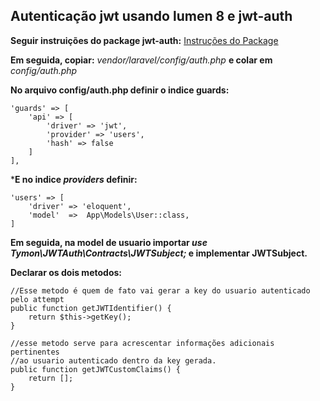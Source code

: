 ## Autenticação jwt usando lumen 8 e jwt-auth

**Seguir instruições do package jwt-auth:**
[Instruções do Package](https://jwt-auth.readthedocs.io/en/develop/lumen-installation/)


**Em seguida, copiar:**
_vendor/laravel/config/auth.php_
**e colar em**
_config/auth.php_


**No arquivo config/auth.php definir o indice guards:**
```
'guards' => [
    'api' => [
        'driver' => 'jwt',
        'provider' => 'users',
        'hash' => false
    ]
],
```

***E no indice _providers_ definir:**
```
'users' => [
    'driver' => 'eloquent',
    'model'  =>  App\Models\User::class,
]
```


**Em seguida, na model de usuario importar _use Tymon\JWTAuth\Contracts\JWTSubject;_ e implementar JWTSubject.**


**Declarar os dois metodos:**
```
//Esse metodo é quem de fato vai gerar a key do usuario autenticado pelo attempt
public function getJWTIdentifier() {
    return $this->getKey();
}

//esse metodo serve para acrescentar informações adicionais pertinentes 
//ao usuario autenticado dentro da key gerada. 
public function getJWTCustomClaims() {
    return [];
}
```